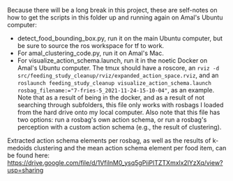 Because there will be a long break in this project, these are self-notes on how to get the scripts in this folder up and running again on Amal's Ubuntu computer:
- detect_food_bounding_box.py, run it on the main Ubuntu computer, but be sure to source the ros workspace for tf to work.
- For amal_clustering_code.py, run it on Amal's Mac.
- For visualize_action_schema.launch, run it in the noetic Docker on Amal's Ubuntu computer. The tmux should have a roscore, an `rviz -d src/feeding_study_cleanup/rviz/expanded_action_space.rviz`, and an `roslaunch feeding_study_cleanup visualize_action_schema.launch rosbag_filename:="7-fries-5_2021-11-24-15-10-04"`, as an example. Note that as a result of being in the docker, and as a result of not searching through subfolders, this file only works with rosbags I loaded from the hard drive onto my local computer. Also note that this file has two options: run a rosbag's own action schema, or run a rosbag's perception with a custom action schema (e.g., the result of clustering).

Extracted action schema elements per rosbag, as well as the results of k-medoids clustering and the mean action schema element per food item, can be found here: https://drive.google.com/file/d/1VfilnM0_ysq5gPiiPlTZTXmxlx2lYzXq/view?usp=sharing

